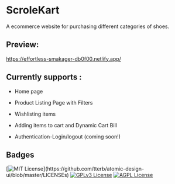 
# ScroleKart

A ecommerce website for purchasing  different categories of shoes.

## Preview:

https://effortless-smakager-db0f00.netlify.app/

## Currently supports :

- Home page

- Product Listing Page with Filters

- Wishlisting items

- Adding items to cart and Dynamic Cart Bill

- Authentication-Login/logout (coming soon!)

## Badges



[![MIT License](https://img.shields.io/apm/l/atomic-design-ui.svg?)](https://github.com/tterb/atomic-design-ui/blob/master/LICENSEs)
[![GPLv3 License](https://img.shields.io/badge/License-GPL%20v3-yellow.svg)](https://opensource.org/licenses/)
[![AGPL License](https://img.shields.io/badge/license-AGPL-blue.svg)](http://www.gnu.org/licenses/agpl-3.0)


